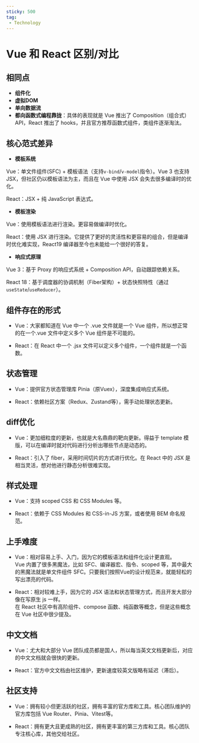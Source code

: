 ```yaml
---
sticky: 500
tag:
 - Technology
---
```


# Vue 和 React 区别/对比

## 相同点

- **组件化**  
- **虚拟DOM**
- **单向数据流**
- **都向函数式编程靠拢**：具体的表现就是 Vue 推出了 Composition（组合式） API，React 推出了 hooks，并且官方推荐函数式组件，类组件逐渐淘汰。

## 核心范式差异

- **模板系统**  

Vue：单文件组件(SFC) + 模板语法（支持`v-bind`/`v-model`指令）。Vue 3 也支持 JSX，但社区仍以模板语法为主，而且在 Vue 中使用 JSX 会失去很多编译时的优化。

React：JSX + 纯 JavaScript 表达式。

- **模板渲染**

Vue：使用模板语法进行渲染。更容易做编译时优化。

React：使用 JSX 进行渲染。它提供了更好的灵活性和更容易的组合，但是编译时优化难实现，React19 编译器至今也未能给一个很好的答复。

- **响应式原理**  

Vue 3：基于 Proxy 的响应式系统 + Composition API，自动跟踪依赖关系。

React 18：基于调度器的协调机制（Fiber架构）+ 状态快照特性（通过`useState`/`useReducer`）。

## 组件存在的形式

- Vue：大家都知道在 Vue 中一个 .vue 文件就是一个 Vue 组件，所以想正常的在一个.vue 文件中定义多个 Vue 组件是不可能的。

- React：在 React 中一个 .jsx 文件可以定义多个组件，一个组件就是一个函数。

## 状态管理

- Vue：提供官方状态管理库 Pinia（原Vuex），深度集成响应式系统。

- React：依赖社区方案（Redux、Zustand等），需手动处理状态更新。

## diff优化

- Vue：更加细粒度的更新，也就是大名鼎鼎的靶向更新。得益于 template 模版，可以在编译时就对代码进行分析出哪些节点是动态的。

- React：引入了 fiber，采用时间切片的方式进行优化。在 React 中的 JSX 是相当灵活，想对他进行静态分析很难实现。

## 样式处理

- Vue：支持 scoped CSS 和 CSS Modules 等。

- React：依赖于 CSS Modules 和 CSS-in-JS 方案，或者使用 BEM 命名规范。

## 上手难度

- Vue：相对容易上手、入门，因为它的模板语法和组件化设计更直观。  
Vue 内置了很多黑魔法，比如 SFC、编译器宏、指令、scoped 等，其中最大的黑魔法就是单文件组件 SFC。只要我们按照Vue的设计规范来，就能轻松的写出漂亮的代码。

- React：相对较难上手，因为它的 JSX 语法和状态管理方式，而且开发大部分像在写原生 js 一样。  
在 React 社区中有高阶组件、compose 函数、纯函数等概念，但是这些概念在 Vue 社区中很少提及。

## 中文文档

- Vue：尤大和大部分 Vue 团队成员都是国人，所以每当英文文档更新后，对应的中文文档就会很快的更新。

- React：官方中文文档由社区维护，更新速度较英文版略有延迟（滞后）。

## 社区支持

- Vue：拥有较小但更活跃的社区，拥有丰富的官方库和工具。核心团队维护的官方库包括 Vue Router、Pinia、Vitest等。

- React：拥有更大且更成熟的社区，拥有更丰富的第三方库和工具。核心团队专注核心库，其他交给社区。